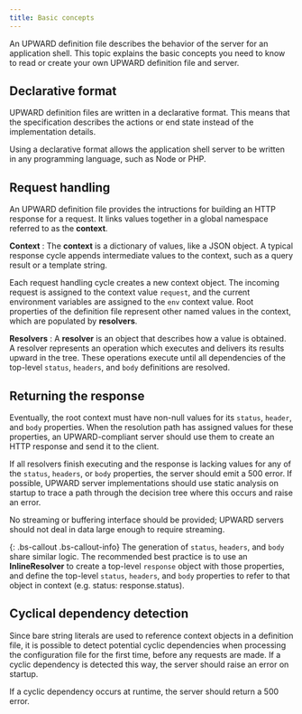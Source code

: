 ```yaml
---
title: Basic concepts
---
```


An UPWARD definition file describes the behavior of the server for an application shell.
This topic explains the basic concepts you need to know to read or create your own UPWARD definition file and server.

## Declarative format

UPWARD definition files are written in a declarative format.
This means that the specification describes the actions or end state instead of the implementation details.

Using a declarative format allows the application shell server to be written in any programming language, such as Node or PHP.

## Request handling

An UPWARD definition file provides the intructions for building an HTTP response for a request.
It links values together in a global namespace referred to as the **context**.

**Context**
: The **context** is a dictionary of values, like a JSON object.
A typical response cycle appends intermediate values to the context, such as a query result or a template string.
<!-- TODO: add link to future context reference topic -->

Each request handling cycle creates a new context object.
The incoming request is assigned to the context value `request`, and the current environment variables are assigned to the `env` context value. 
Root properties of the definition file represent other named values in the context, which are populated by **resolvers**.

**Resolvers**
: A **resolver** is an object that describes how a value is obtained. 
A resolver represents an operation which executes and delivers its results upward in the tree.
These operations execute until all dependencies of the top-level `status`, `headers`, and `body` definitions are resolved.
<!-- TODO: add link to future resolver reference topic -->

## Returning the response

Eventually, the root context must have non-null values for its `status`, `header`, and `body` properties.
When the resolution path has assigned values for these properties, an UPWARD-compliant server should use them to create an HTTP response and send it to the client.

If all resolvers finish executing and the response is lacking values for any of the `status`, `headers`, or `body` properties, the server should emit a 500 error.
If possible, UPWARD server implementations should use static analysis on startup to trace a path through the decision tree where this occurs and raise an error.

No streaming or buffering interface should be provided; UPWARD servers should not deal in data large enough to require streaming.

{: .bs-callout .bs-callout-info}
The generation of `status`, `headers`, and `body` share similar logic.
The recommended best practice is to use an **InlineResolver** to create a top-level `response` object with those properties, and define the top-level `status`, `headers`, and `body` properties to refer to that object in context (e.g. status: response.status).

## Cyclical dependency detection

Since bare string literals are used to reference context objects in a definition file, it is possible to detect potential cyclic dependencies when processing the configuration file for the first time, before any requests are made.
If a cyclic dependency is detected this way, the server should raise an error on startup.

If a cyclic dependency occurs at runtime, the server should return a 500 error.

[context]: #context
